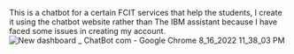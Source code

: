This is a chatbot for a certain FCIT services that help the students, I create it using the chatbot website rather than The IBM assistant because I have faced some issues in creating my account.
![New dashboard _ ChatBot com - Google Chrome 8_16_2022 11_38_03 PM](https://user-images.githubusercontent.com/109242867/184981141-1d4ddf7f-3294-4bb8-b2c3-cd6272a7d0c6.png)
